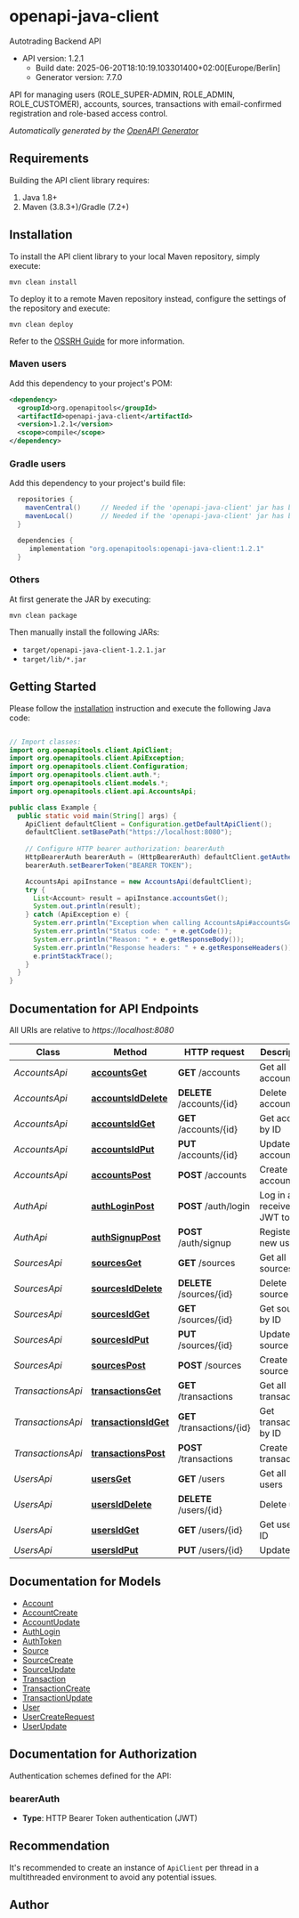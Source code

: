 # openapi-java-client

Autotrading Backend API
- API version: 1.2.1
  - Build date: 2025-06-20T18:10:19.103301400+02:00[Europe/Berlin]
  - Generator version: 7.7.0

API for managing users (ROLE_SUPER-ADMIN, ROLE_ADMIN, ROLE_CUSTOMER), accounts, sources, transactions
with email-confirmed registration and role-based access control.



*Automatically generated by the [OpenAPI Generator](https://openapi-generator.tech)*


## Requirements

Building the API client library requires:
1. Java 1.8+
2. Maven (3.8.3+)/Gradle (7.2+)

## Installation

To install the API client library to your local Maven repository, simply execute:

```shell
mvn clean install
```

To deploy it to a remote Maven repository instead, configure the settings of the repository and execute:

```shell
mvn clean deploy
```

Refer to the [OSSRH Guide](http://central.sonatype.org/pages/ossrh-guide.html) for more information.

### Maven users

Add this dependency to your project's POM:

```xml
<dependency>
  <groupId>org.openapitools</groupId>
  <artifactId>openapi-java-client</artifactId>
  <version>1.2.1</version>
  <scope>compile</scope>
</dependency>
```

### Gradle users

Add this dependency to your project's build file:

```groovy
  repositories {
    mavenCentral()     // Needed if the 'openapi-java-client' jar has been published to maven central.
    mavenLocal()       // Needed if the 'openapi-java-client' jar has been published to the local maven repo.
  }

  dependencies {
     implementation "org.openapitools:openapi-java-client:1.2.1"
  }
```

### Others

At first generate the JAR by executing:

```shell
mvn clean package
```

Then manually install the following JARs:

* `target/openapi-java-client-1.2.1.jar`
* `target/lib/*.jar`

## Getting Started

Please follow the [installation](#installation) instruction and execute the following Java code:

```java

// Import classes:
import org.openapitools.client.ApiClient;
import org.openapitools.client.ApiException;
import org.openapitools.client.Configuration;
import org.openapitools.client.auth.*;
import org.openapitools.client.models.*;
import org.openapitools.client.api.AccountsApi;

public class Example {
  public static void main(String[] args) {
    ApiClient defaultClient = Configuration.getDefaultApiClient();
    defaultClient.setBasePath("https://localhost:8080");
    
    // Configure HTTP bearer authorization: bearerAuth
    HttpBearerAuth bearerAuth = (HttpBearerAuth) defaultClient.getAuthentication("bearerAuth");
    bearerAuth.setBearerToken("BEARER TOKEN");

    AccountsApi apiInstance = new AccountsApi(defaultClient);
    try {
      List<Account> result = apiInstance.accountsGet();
      System.out.println(result);
    } catch (ApiException e) {
      System.err.println("Exception when calling AccountsApi#accountsGet");
      System.err.println("Status code: " + e.getCode());
      System.err.println("Reason: " + e.getResponseBody());
      System.err.println("Response headers: " + e.getResponseHeaders());
      e.printStackTrace();
    }
  }
}

```

## Documentation for API Endpoints

All URIs are relative to *https://localhost:8080*

Class | Method | HTTP request | Description
------------ | ------------- | ------------- | -------------
*AccountsApi* | [**accountsGet**](docs/AccountsApi.md#accountsGet) | **GET** /accounts | Get all accounts
*AccountsApi* | [**accountsIdDelete**](docs/AccountsApi.md#accountsIdDelete) | **DELETE** /accounts/{id} | Delete account
*AccountsApi* | [**accountsIdGet**](docs/AccountsApi.md#accountsIdGet) | **GET** /accounts/{id} | Get account by ID
*AccountsApi* | [**accountsIdPut**](docs/AccountsApi.md#accountsIdPut) | **PUT** /accounts/{id} | Update account
*AccountsApi* | [**accountsPost**](docs/AccountsApi.md#accountsPost) | **POST** /accounts | Create new account
*AuthApi* | [**authLoginPost**](docs/AuthApi.md#authLoginPost) | **POST** /auth/login | Log in and receive JWT token
*AuthApi* | [**authSignupPost**](docs/AuthApi.md#authSignupPost) | **POST** /auth/signup | Register new user
*SourcesApi* | [**sourcesGet**](docs/SourcesApi.md#sourcesGet) | **GET** /sources | Get all sources
*SourcesApi* | [**sourcesIdDelete**](docs/SourcesApi.md#sourcesIdDelete) | **DELETE** /sources/{id} | Delete source
*SourcesApi* | [**sourcesIdGet**](docs/SourcesApi.md#sourcesIdGet) | **GET** /sources/{id} | Get source by ID
*SourcesApi* | [**sourcesIdPut**](docs/SourcesApi.md#sourcesIdPut) | **PUT** /sources/{id} | Update source
*SourcesApi* | [**sourcesPost**](docs/SourcesApi.md#sourcesPost) | **POST** /sources | Create source
*TransactionsApi* | [**transactionsGet**](docs/TransactionsApi.md#transactionsGet) | **GET** /transactions | Get all transactions
*TransactionsApi* | [**transactionsIdGet**](docs/TransactionsApi.md#transactionsIdGet) | **GET** /transactions/{id} | Get transaction by ID
*TransactionsApi* | [**transactionsPost**](docs/TransactionsApi.md#transactionsPost) | **POST** /transactions | Create transaction
*UsersApi* | [**usersGet**](docs/UsersApi.md#usersGet) | **GET** /users | Get all users
*UsersApi* | [**usersIdDelete**](docs/UsersApi.md#usersIdDelete) | **DELETE** /users/{id} | Delete user
*UsersApi* | [**usersIdGet**](docs/UsersApi.md#usersIdGet) | **GET** /users/{id} | Get user by ID
*UsersApi* | [**usersIdPut**](docs/UsersApi.md#usersIdPut) | **PUT** /users/{id} | Update user


## Documentation for Models

 - [Account](docs/Account.md)
 - [AccountCreate](docs/AccountCreate.md)
 - [AccountUpdate](docs/AccountUpdate.md)
 - [AuthLogin](docs/AuthLogin.md)
 - [AuthToken](docs/AuthToken.md)
 - [Source](docs/Source.md)
 - [SourceCreate](docs/SourceCreate.md)
 - [SourceUpdate](docs/SourceUpdate.md)
 - [Transaction](docs/Transaction.md)
 - [TransactionCreate](docs/TransactionCreate.md)
 - [TransactionUpdate](docs/TransactionUpdate.md)
 - [User](docs/User.md)
 - [UserCreateRequest](docs/UserCreateRequest.md)
 - [UserUpdate](docs/UserUpdate.md)


<a id="documentation-for-authorization"></a>
## Documentation for Authorization


Authentication schemes defined for the API:
<a id="bearerAuth"></a>
### bearerAuth

- **Type**: HTTP Bearer Token authentication (JWT)


## Recommendation

It's recommended to create an instance of `ApiClient` per thread in a multithreaded environment to avoid any potential issues.

## Author



